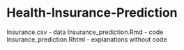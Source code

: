 # Health-Insurance-Prediction

Insurance.csv - data
Insurance_prediction.Rmd - code
Insurance_prediction.Rhtml - explanations without code
